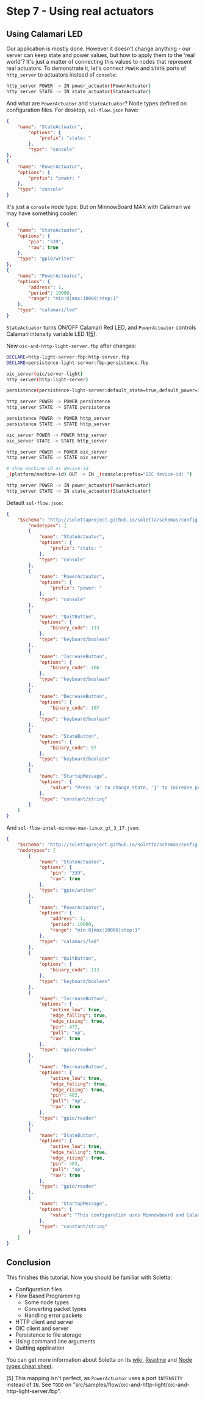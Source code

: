 # Step 7 - Using real actuators

## Using Calamari LED

Our application is mostly done. However it doesn't change anything -
our server can keep state and power values, but how to apply them
to the 'real world'? It's just a matter of connecting this values
to nodes that represent real actuators.
To demonstrate it, let's connect `POWER` and `STATE` ports
of `http_server` to actuators instead of `console`:

```sh
http_server POWER -> IN power_actuator(PowerActuator)
http_server STATE -> IN state_actuator(StateActuator)
```

And what are `PowerActuator` and `StateActuator`? Node types defined
on configuration files. For desktop, `sol-flow.json` have:

```json
{
    "name": "StateActuator",
        "options": {
            "prefix": "state: "
        },
        "type": "console"
},
{
    "name": "PowerActuator",
    "options": {
        "prefix": "power: "
    },
    "type": "console"
}
```

It's just a `console` node type. But on MinnowBoard MAX with Calamari
we may have something cooler:

```json
{
    "name": "StateActuator",
    "options": {
        "pin": "339",
        "raw": true
    },
    "type": "gpio/writer"
},
{
    "name": "PowerActuator",
    "options": {
        "address": 1,
        "period": 10000,
        "range": "min:0|max:10000|step:1"
    },
    "type": "calamari/led"
}
```

`StateActuator` turns ON/OFF Calamari Red LED, and `PowerActuator`
controls Calamari intensity variable LED 1[[5](#footnote_05)].

New `oic-and-http-light-server.fbp` after changes:

```sh
DECLARE=http-light-server:fbp:http-server.fbp
DECLARE=persistence-light-server:fbp:persistence.fbp

oic_server(oic/server-light)
http_server(http-light-server)

persistence(persistence-light-server:default_state=true,default_power=100)

http_server POWER -> POWER persistence
http_server STATE -> STATE persistence

persistence POWER -> POWER http_server
persistence STATE -> STATE http_server

oic_server POWER -> POWER http_server
oic_server STATE -> STATE http_server

http_server POWER -> POWER oic_server
http_server STATE -> STATE oic_server

# show machine-id as device-id
_(platform/machine-id) OUT -> IN _(console:prefix="OIC device-id: ")

http_server POWER -> IN power_actuator(PowerActuator)
http_server STATE -> IN state_actuator(StateActuator)
```

Default `sol-flow.json`:

```json
{
    "$schema": "http://solettaproject.github.io/soletta/schemas/config.schema",
        "nodetypes": [
        {
            "name": "StateActuator",
            "options": {
                "prefix": "state: "
            },
            "type": "console"
        },
        {
            "name": "PowerActuator",
            "options": {
                "prefix": "power: "
            },
            "type": "console"
        },
        {
            "name": "QuitButton",
            "options": {
                "binary_code": 113
            },
            "type": "keyboard/boolean"
        },
        {
            "name": "IncreaseButton",
            "options": {
                "binary_code": 106
            },
            "type": "keyboard/boolean"
        },
        {
            "name": "DecreaseButton",
            "options": {
                "binary_code": 107
            },
            "type": "keyboard/boolean"
        },
        {
            "name": "StateButton",
            "options": {
                "binary_code": 97
            },
            "type": "keyboard/boolean"
        },
        {
            "name": "StartupMessage",
            "options": {
                "value": "Press 'a' to change state, 'j' to increase power and 'k' to decrease it, 'q' to quit."
            },
            "type": "constant/string"
        }
    ]
}
```

And `sol-flow-intel-minnow-max-linux_gt_3_17.json`:

```json
{
    "$schema": "http://solettaproject.github.io/soletta/schemas/config.schema",
    "nodetypes": [
        {
            "name": "StateActuator",
            "options": {
                "pin": "339",
                "raw": true
            },
            "type": "gpio/writer"
        },
        {
            "name": "PowerActuator",
            "options": {
                "address": 1,
                "period": 10000,
                "range": "min:0|max:10000|step:1"
            },
            "type": "calamari/led"
        },
        {
            "name": "QuitButton",
            "options": {
                "binary_code": 113
            },
            "type": "keyboard/boolean"
        },
        {
            "name": "IncreaseButton",
            "options": {
                "active_low": true,
                "edge_falling": true,
                "edge_rising": true,
                "pin": 472,
                "pull": "up",
                "raw": true
            },
            "type": "gpio/reader"
        },
        {
            "name": "DecreaseButton",
            "options": {
                "active_low": true,
                "edge_falling": true,
                "edge_rising": true,
                "pin": 482,
                "pull": "up",
                "raw": true
            },
            "type": "gpio/reader"
        },
        {
            "name": "StateButton",
            "options": {
                "active_low": true,
                "edge_falling": true,
                "edge_rising": true,
                "pin": 483,
                "pull": "up",
                "raw": true
            },
            "type": "gpio/reader"
        },
        {
            "name": "StartupMessage",
            "options": {
                "value": "This configuration uses Minnowboard and Calamari Lure. Press Button-3 to change state, Button-1 to increase power and Button-2 to decrease it, 'q' (keyboard) to quit."
            },
            "type": "constant/string"
        }
    ]
}
```

## Conclusion

This finishes this tutorial. Now you should be familiar with Soletta:

  * Configuration files
  * Flow Based Programming
    * Some node types
    * Converting packet types
    * Handling error packets
  * HTTP client and server
  * OIC client and server
  * Persistence to file storage
  * Using command line arguments
  * Quitting application

You can get more information about Soletta on its
[wiki](https://github.com/solettaproject/soletta/wiki),
[Readme](https://github.com/solettaproject/soletta#soletta-project)
and [Node types cheat sheet](https://github.com/solettaproject/soletta#soletta-project).

<a name="footnote_05"> [5] This mapping isn't perfect, as `PowerActuator` uses a port
`INTENSITY` instead of `IN`. See `TODO` on
"src/samples/flow/oic-and-http-light/oic-and-http-light-server.fbp".
